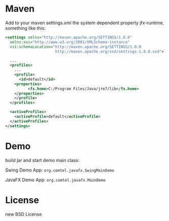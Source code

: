 Maven
===
Add to your maven settings.xml the system dependent property jfx-runtime, something like this:
```xml
<settings xmlns="http://maven.apache.org/SETTINGS/1.0.0"
  xmlns:xsi="http://www.w3.org/2001/XMLSchema-instance"
  xsi:schemaLocation="http://maven.apache.org/SETTINGS/1.0.0
                      http://maven.apache.org/xsd/settings-1.0.0.xsd">

  ...
  <profiles>
    ...
    <profile>
      <id>default</id>
	<properties>
          <fx.home>C:/Program Files/Java/jre7/lib</fx.home>
	</properties>
    </profile>
  </profiles>

  <activeProfiles>
    <activeProfile>default</activeProfile>
  </activeProfiles>
</settings>
```

Demo
===
build jar and start demo main class:

Swing Demo App:
`org.comtel.javafx.SwingMainDemo`

JavaFX Demo App:
`org.comtel.javafx.MainDemo`

License
===
new BSD License
